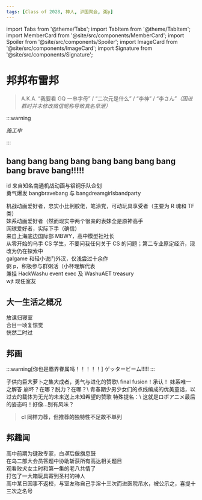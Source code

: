 ```yaml
---
tags: [Class of 2028, 神人, 沪国聚会, 粥p]
---
```


import Tabs from '@theme/Tabs';
import TabItem from '@theme/TabItem';
import MemberCard from '@site/src/components/MemberCard';
import Spoiler from '@site/src/components/Spoiler';
import ImageCard from '@site/src/components/ImageCard';
import Signature from '@site/src/components/Signature';

# 邦邦布雷邦

> A.K.A. “我要看 GQ 一串字母” / “二次元是什么” / “李神” / “李さん”_（因进群时并未修改微信昵称导致真名早泄）_

<MemberCard
  name="邦邦布雷邦"
  subtitle="词条主角"
  avatar="https://lain.bgm.tv/pic/user/c/000/96/54/965451.jpg"
  link="https://bangumi.tv/user/965451"
/>

:::warning

_施工中_

:::

## bang bang bang bang bang bang bang bang bang brave bang!!!!!

id 来自知名<Spoiler>南通</Spoiler>机战动画与<Spoiler>铝铜</Spoiler>乐队企划\
勇气爆发 bangbravebang 与 bangdreamgirlsbandparty

机战动画爱好者，忠实小比例胶佬，笔涂党，可动玩具享受者（主要为 R 魂和 TF 类）\
妹系动画爱好者<Spoiler>（然而现实中两个很亲的表妹全是原神高手</Spoiler>\
网球爱好者，实际下手（确信）\
来自上海底边国际部 MBWY，高中模型社社长\
从零开始的乌手 CS 学生，不要问我任何关于 CS 的问题；第二专业原定经济，现改为仍在探索中\
galgame 和轻小说门外汉，仅浅尝过十余作\
粥 p，积极参与群粥活<Spoiler>（小杯理解代表</Spoiler>\
兼挂 HackWashu event exec 及 WashuAET treasury\
wjt 现任室友

## 大一生活之概况

放课归寝室\
合目一顷复惊觉\
恍然二时过

## 邦画

:::warning[你也是霸界眷属吗！！！！！]
ゲッタービーム!!!!!
:::

<Tabs>
  <TabItem value="anime-1" label="勇者王" default>
    子供向巨大萝卜之集大成者，勇气与进化的赞歌\
    final fusion！承认！
    <ImageCard
      image="https://truth.bahamut.com.tw/s01/201809/2af1216a4d1253c54317f8c07c45adca.PNG"
      title="勇者王-final-betterman-霸界王"
      link="https://bangumi.tv/subject/1894"
    />
  </TabItem>

  <TabItem value="anime-2" label="俺妹">
    妹系唯一之解答
    <ImageCard
      image="https://lain.bgm.tv/r/400/pic/cover/l/50/53/37898_GB3nG.jpg"
      title="俺の妹がこんなに可愛いわけがない"
      link="https://bangumi.tv/subject/37898"
    />
  </TabItem>

  <TabItem value="anime-3" label="DARLING in the FRANXX">
    崩坏？在哪？脱力？在哪？\
    青春期少男少女们的点线编成的优美童话，以过去的载体为无光的未来送上未知希望的赞歌
    <ImageCard
      image="https://lain.bgm.tv/r/400/pic/cover/l/77/dd/218711_5Z5t1.jpg"
      title="DARLING in the FRANXX"
      link="https://bangumi.tv/subject/218711"
    />
  </TabItem>

  <TabItem value="anime-4" label="勇气爆发">
    特殊提名：\
    这就是ロボアニメ最后的姿态吗！好像...别有风味？
    <ImageCard
      image="https://lain.bgm.tv/r/400/pic/cover/l/3a/98/438187_chzhD.jpg"
      title="勇気爆発バーンブレイバーン"
      link="https://bangumi.tv/subject/438187"
    />
  </TabItem>
</Tabs>

> **cl 同样力荐，但推荐的独特性不足故不单列**

## 邦趣闻

高中前期为键政专家，<Spoiler>白*革*</Spoiler>后偃旗息鼓\
在乌二部大会员答题中协助斩获所有高达相关题目\
观看败犬女主时和第一集的老八共情了\
打包了一大箱玩具寄到圣村的神人\
<Spoiler>高中某日因事不返校，与室友称自己手淫十三次而进医院吊水，被公示之，喜提十三次之名号</Spoiler>
